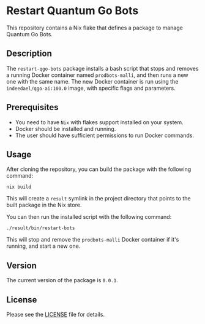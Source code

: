 # Restart Quantum Go Bots

This repository contains a Nix flake that defines a package to manage Quantum Go Bots.

## Description

The `restart-qgo-bots` package installs a bash script that stops and removes a running Docker container named `prodbots-malli`, and then runs a new one with the same name. The new Docker container is run using the `indeedael/qgo-ai:100.0` image, with specific flags and parameters.

## Prerequisites

- You need to have <code>Nix</code> with flakes support installed on your system.
- Docker should be installed and running.
- The user should have sufficient permissions to run Docker commands.

## Usage

After cloning the repository, you can build the package with the following command:

<code>nix build</code>

This will create a `result` symlink in the project directory that points to the built package in the Nix store.

You can then run the installed script with the following command:

<code>./result/bin/restart-bots</code>

This will stop and remove the `prodbots-malli` Docker container if it's running, and start a new one.

## Version

The current version of the package is `0.0.1`.

## License

Please see the [LICENSE](./LICENSE) file for details.

